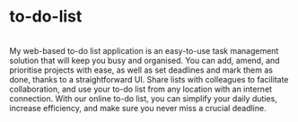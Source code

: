 # to-do-list
<br>
My web-based to-do list application is an easy-to-use task management solution that will keep you busy and organised. You can add, amend, and prioritise projects with ease, as well as set deadlines and mark them as done, thanks to a straightforward UI. Share lists with colleagues to facilitate collaboration, and use your to-do list from any location with an internet connection. With our online to-do list, you can simplify your daily duties, increase efficiency, and make sure you never miss a crucial deadline.